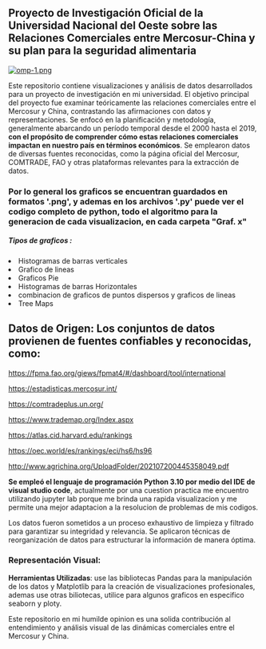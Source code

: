 <h2>Proyecto de Investigación Oficial de la Universidad Nacional del Oeste sobre las Relaciones Comerciales entre Mercosur-China y su plan para la seguridad alimentaria</h2>

[![omp-1.png](https://i.postimg.cc/wB0vhQkT/omp-1.png)](https://postimg.cc/Z9v4m3g1)


Este repositorio contiene visualizaciones y análisis de datos desarrollados para un proyecto de investigación en mi universidad. El objetivo principal del proyecto fue examinar teóricamente las relaciones comerciales entre el Mercosur y China, contrastando las afirmaciones con datos y representaciones. Se enfocó en la planificación y metodología, generalmente abarcando un período temporal desde el 2000 hasta el 2019, **con el propósito de comprender cómo estas relaciones comerciales impactan en nuestro país en términos económicos**. Se emplearon datos de diversas fuentes reconocidas, como la página oficial del Mercosur, COMTRADE, FAO y otras plataformas relevantes para la extracción de datos.

<h3>Por lo general los graficos se encuentran guardados en formatos '.png', y ademas en los archivos '.py' puede ver el codigo completo de python, todo el algoritmo para la generacion de cada visualizacion, en cada carpeta "Graf. x"</h3> 
<h5>Tipos de graficos :</h5>
<li>Histogramas de barras verticales</li>
<li>Grafico de lineas</li>
<li>Graficos Pie</li>
<li>Histogramas de barras Horizontales</li>
<li>combinacion de graficos de puntos dispersos y graficos de lineas</li>
<li>Tree Maps</li>

## Datos de Origen: Los conjuntos de datos provienen de fuentes confiables y reconocidas, como:

https://fpma.fao.org/giews/fpmat4/#/dashboard/tool/international 

https://estadisticas.mercosur.int/

https://comtradeplus.un.org/

https://www.trademap.org/Index.aspx

https://atlas.cid.harvard.edu/rankings

https://oec.world/es/rankings/eci/hs6/hs96

http://www.agrichina.org/UploadFolder/202107200445358049.pdf 


**Se empleó el lenguaje de programación Python 3.10 por medio del IDE de visual studio code**, actualmente por una cuestion practica me encuentro utilizando jupyter lab porque me brinda una rapida visualizacion y me permite una mejor adaptacion a la resolucion de problemas de mis codigos.

Los datos fueron sometidos a un proceso exhaustivo de limpieza y filtrado para garantizar su integridad y relevancia.
Se aplicaron técnicas de reorganización de datos para estructurar la información de manera óptima.

### Representación Visual:

**Herramientas Utilizadas**: use las bibliotecas Pandas para la manipulación de los datos y Matplotlib para la creación de visualizaciones profesionales, ademas use otras biliotecas, utilice para algunos graficos en especifico seaborn y ploty.


Este repositorio en mi humilde opinion es una solida contribución al entendimiento y análisis visual de las dinámicas comerciales entre el Mercosur y China.
